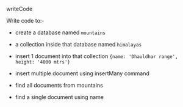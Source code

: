 writeCode

Write code to:-

- create a database named `mountains`
<!-- use mountains -->
- a collection inside that database named `himalayas`
<!-- db.createcollections -->
- insert 1 document into that collection `{name: 'Dhauldhar range', height: '4000 mtrs'}`
<!-- db.mountains.insert({name: 'Dhauldhar range', height: '4000 mtrs'}) -->

- insert multiple document using insertMany command
<!-- db.mountains.insertMany({name:"Himalay"},{range:5000},{heights:5000 mtrs}) -->
- find all documents from mountains
<!-- db.mountains.find() -->
- find a single document using name
<!-- db.mountains.findOne() -->
